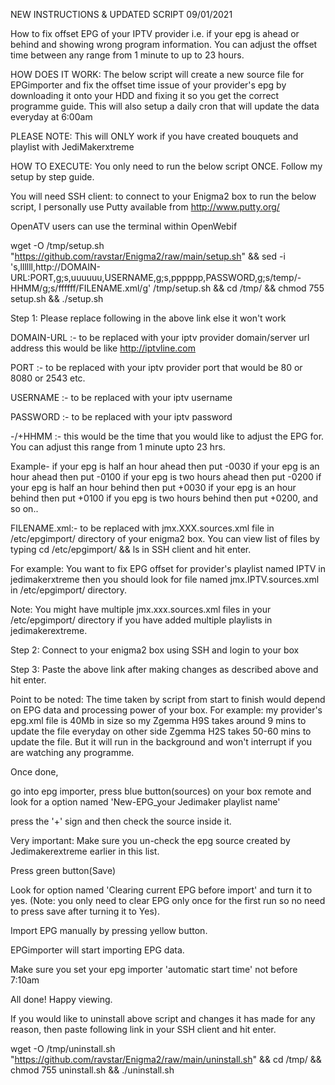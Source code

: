 NEW INSTRUCTIONS & UPDATED SCRIPT 09/01/2021

How to fix offset EPG of your IPTV provider i.e. if your epg is ahead or behind and showing wrong program information. You can adjust the offset time between any range from 1 minute to up to 23 hours.

HOW DOES IT WORK: The below script will create a new source file for EPGimporter and fix the offset time issue of your provider's epg by downloading it onto your HDD and fixing it so you get the correct programme guide. This will also setup a daily cron that will update the data everyday at 6:00am

PLEASE NOTE: This will ONLY work if you have created bouquets and playlist with JediMakerxtreme

HOW TO EXECUTE: You only need to run the below script ONCE. Follow my setup by step guide.

You will need SSH client: to connect to your Enigma2 box to run the below script, I personally use Putty available from http://www.putty.org/

OpenATV users can use the terminal within OpenWebif

wget -O /tmp/setup.sh "https://github.com/ravstar/Enigma2/raw/main/setup.sh" && sed -i 's,llllll,http://DOMAIN-URL:PORT,g;s,uuuuuu,USERNAME,g;s,pppppp,PASSWORD,g;s/temp/-HHMM/g;s/ffffff/FILENAME.xml/g' /tmp/setup.sh && cd /tmp/ && chmod 755 setup.sh && ./setup.sh

Step 1: Please replace following in the above link else it won't work

DOMAIN-URL :- to be replaced with your iptv provider domain/server url address this would be like http://iptvline.com

PORT :- to be replaced with your iptv provider port that would be 80 or 8080 or 2543 etc.

USERNAME :- to be replaced with your iptv username

PASSWORD :- to be replaced with your iptv password

-/+HHMM :- this would be the time that you would like to adjust the EPG for. You can adjust this range from 1 minute upto 23 hrs.

Example- if your epg is half an hour ahead then put -0030
         if your epg is an hour ahead then put -0100
         if your epg is two hours ahead then put -0200
         if your epg is half an hour behind then put +0030
         if your epg is an hour behind then put +0100
         if you epg is two hours behind then put +0200, and so on..

FILENAME.xml:- to be replaced with jmx.XXX.sources.xml file in /etc/epgimport/ directory of your enigma2 box. You can view list of files by typing cd /etc/epgimport/ && ls in SSH client and hit enter.

For example: You want to fix EPG offset for provider's playlist named IPTV in jedimakerxtreme then you should look for file named jmx.IPTV.sources.xml in /etc/epgimport/ directory.

Note: You might have multiple jmx.xxx.sources.xml files in your /etc/epgimport/ directory if you have added multiple playlists in jedimakerextreme.

Step 2: Connect to your enigma2 box using SSH and login to your box

Step 3: Paste the above link after making changes as described above and hit enter.

Point to be noted: The time taken by script from start to finish would depend on EPG data and processing power of your box. For example: my provider's epg.xml file is 40Mb in size so my Zgemma H9S takes around 9 mins to update the file everyday on other side Zgemma H2S takes 50-60 mins to update the file. But it will run in the background and won't interrupt if you are watching any programme.

Once done,

go into epg importer, press blue button(sources) on your box remote and look for a option named 'New-EPG_your Jedimaker playlist name'

press the '+' sign and then check the source inside it.

Very important: Make sure you un-check the epg source created by Jedimakerextreme earlier in this list.

Press green button(Save)

Look for option named 'Clearing current EPG before import' and turn it to yes. (Note: you only need to clear EPG only once for the first run so no need to press save after turning it to Yes).

Import EPG manually by pressing yellow button.

EPGimporter will start importing EPG data.

Make sure you set your epg importer 'automatic start time' not before 7:10am

All done! Happy viewing.

If you would like to uninstall above script and changes it has made for any reason, then paste following link in your SSH client and hit enter.

wget -O /tmp/uninstall.sh "https://github.com/ravstar/Enigma2/raw/main/uninstall.sh" && cd /tmp/ && chmod 755 uninstall.sh && ./uninstall.sh
